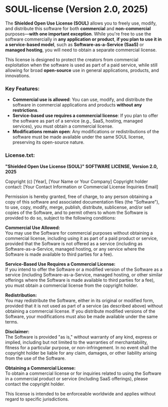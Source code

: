 # SOUL-license (Version 2.0, 2025)
The **Shielded Open Use License (SOUL)** allows you to freely use, modify, and distribute this software for both **commercial** and **non-commercial** purposes—**with one important exception**. While you're free to use the software commercially in **any application or product**, **if you plan to use it in a service-based model**, such as **Software-as-a-Service (SaaS)** or **managed hosting**, you will need to obtain a separate commercial license. 

This license is designed to protect the creators from commercial exploitation when the software is used as part of a paid service, while still allowing for broad **open-source** use in general applications, products, and innovations.

### Key Features:
- **Commercial use is allowed**: You can use, modify, and distribute the software in commercial applications and products **without any restrictions**.
- **Service-based use requires a commercial license**: If you plan to offer the software as part of a service (e.g., SaaS, hosting, managed services), you must obtain a commercial license.
- **Modifications remain open**: Any modifications or redistributions of the software must be made available under the same SOUL license, preserving its open-source nature.

### License.txt:
**"Shielded Open Use License (SOUL)" SOFTWARE LICENSE, Version 2.0, 2025**

Copyright (c) [Year], [Your Name or Your Company]
Copyright holder contact: [Your Contact Information or Commercial License Inquiries Email]

Permission is hereby granted, free of charge, to any person obtaining a copy of this software and associated documentation files (the "Software"), to use, copy, modify, merge, publish, distribute, sublicense, and/or sell copies of the Software, and to permit others to whom the Software is provided to do so, subject to the following conditions:

**Commercial Use Allowed:**  
You may use the Software for commercial purposes without obtaining a commercial license, including using it as part of a paid product or service, provided that the Software is not offered as a service (including as Software-as-a-Service, managed hosting, or any service where the Software is made available to third parties for a fee).

**Service-Based Use Requires a Commercial License:**  
If you intend to offer the Software or a modified version of the Software as a service (including Software-as-a-Service, managed hosting, or other similar offerings where the Software is made available to third parties for a fee), you must obtain a commercial license from the copyright holder.

**Redistribution:**  
You may redistribute the Software, either in its original or modified form, provided that it is not used as part of a service (as described above) without obtaining a commercial license. If you distribute modified versions of the Software, your modifications must also be made available under the same terms.

**Disclaimer:**  
The Software is provided "as is," without warranty of any kind, express or implied, including but not limited to the warranties of merchantability, fitness for a particular purpose, or non-infringement. In no event shall the copyright holder be liable for any claim, damages, or other liability arising from the use of the Software.

**Obtaining a Commercial License:**  
To obtain a commercial license or for inquiries related to using the Software in a commercial product or service (including SaaS offerings), please contact the copyright holder.

This license is intended to be enforceable worldwide and applies without regard to specific jurisdictions.


 
